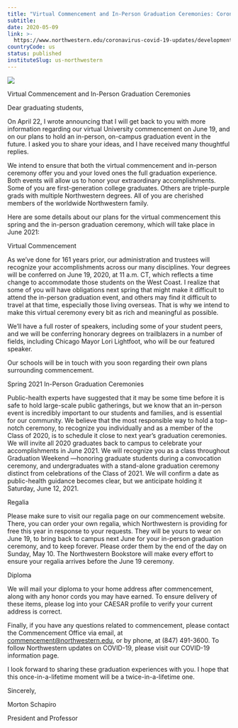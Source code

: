 ```yaml
---
title: "Virtual Commencement and In-Person Graduation Ceremonies: Coronavirus/COVID-19 Updates"
subtitle: 
date: 2020-05-09
link: >-
  https://www.northwestern.edu/coronavirus-covid-19-updates/developments/virtual-commencement-details.html
countryCode: us
status: published
instituteSlug: us-northwestern
---
```

![](https://common.northwestern.edu/v8/images/northwestern-thumbnail.jpg)

Virtual Commencement and In-Person Graduation Ceremonies

Dear graduating students,

On April 22, I wrote announcing that I will get back to you with more information regarding our virtual University commencement on June 19, and on our plans to hold an in-person, on-campus graduation event in the future. I asked you to share your ideas, and I have received many thoughtful replies.

We intend to ensure that both the virtual commencement and in-person ceremony offer you and your loved ones the full graduation experience. Both events will allow us to honor your extraordinary accomplishments. Some of you are first-generation college graduates. Others are triple-purple grads with multiple Northwestern degrees. All of you are cherished members of the worldwide Northwestern family.

Here are some details about our plans for the virtual commencement this spring and the in-person graduation ceremony, which will take place in June 2021:

Virtual Commencement

As we’ve done for 161 years prior, our administration and trustees will recognize your accomplishments across our many disciplines. Your degrees will be conferred on June 19, 2020, at 11 a.m. CT, which reflects a time change to accommodate those students on the West Coast. I realize that some of you will have obligations next spring that might make it difficult to attend the in-person graduation event, and others may find it difficult to travel at that time, especially those living overseas. That is why we intend to make this virtual ceremony every bit as rich and meaningful as possible.

We’ll have a full roster of speakers, including some of your student peers, and we will be conferring honorary degrees on trailblazers in a number of fields, including Chicago Mayor Lori Lightfoot, who will be our featured speaker.

Our schools will be in touch with you soon regarding their own plans surrounding commencement.

Spring 2021 In-Person Graduation Ceremonies

Public-health experts have suggested that it may be some time before it is safe to hold large-scale public gatherings, but we know that an in-person event is incredibly important to our students and families, and is essential for our community. We believe that the most responsible way to hold a top-notch ceremony, to recognize you individually and as a member of the Class of 2020, is to schedule it close to next year’s graduation ceremonies. We will invite all 2020 graduates back to campus to celebrate your accomplishments in June 2021. We will recognize you as a class throughout Graduation Weekend —honoring graduate students during a convocation ceremony, and undergraduates with a stand-alone graduation ceremony distinct from celebrations of the Class of 2021. We will confirm a date as public-health guidance becomes clear, but we anticipate holding it Saturday, June 12, 2021.

Regalia

Please make sure to visit our regalia page on our commencement website. There, you can order your own regalia, which Northwestern is providing for free this year in response to your requests. They will be yours to wear on June 19, to bring back to campus next June for your in-person graduation ceremony, and to keep forever. Please order them by the end of the day on Sunday, May 10. The Northwestern Bookstore will make every effort to ensure your regalia arrives before the June 19 ceremony.

Diploma

We will mail your diploma to your home address after commencement, along with any honor cords you may have earned. To ensure delivery of these items, please log into your CAESAR profile to verify your current address is correct.

Finally, if you have any questions related to commencement, please contact the Commencement Office via email, at commencement@northwestern.edu, or by phone, at (847) 491-3600. To follow Northwestern updates on COVID-19, please visit our COVID-19 information page.

I look forward to sharing these graduation experiences with you. I hope that this once-in-a-lifetime moment will be a twice-in-a-lifetime one.

Sincerely,

Morton Schapiro

President and Professor